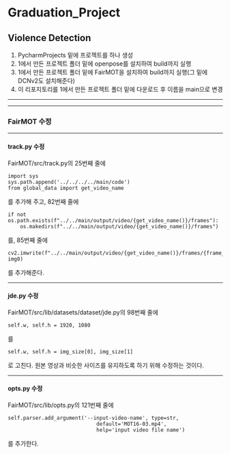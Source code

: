 # Graduation_Project
## Violence Detection

1. PycharmProjects 밑에 프로젝트를 하나 생성
2. 1에서 만든 프로젝트 폴더 밑에 openpose를 설치하여 build까지 실행
3. 1에서 만든 프로젝트 폴더 밑에 FairMOT을 설치하여 build까지 실행(그 밑에 DCNv2도 설치해준다)
4. 이 리포지토리를 1에서 만든 프로젝트 폴더 밑에 다운로드 후 이름을 main으로 변경
___
___
### FairMOT 수정
___
#### track.py 수정
FairMOT/src/track.py의 25번째 줄에
```
import sys
sys.path.append('../../../../main/code')
from global_data import get_video_name
```
를 추가해 주고, 82번째 줄에
```
if not os.path.exists(f"../../main/output/video/{get_video_name()}/frames"):
    os.makedirs(f"../../main/output/video/{get_video_name()}/frames")
```
를, 85번째 줄에
```
cv2.imwrite(f"../../main/output/video/{get_video_name()}/frames/{frame_id}.png", img0)
```
를 추가해준다.
___
#### jde.py 수정
FairMOT/src/lib/datasets/dataset/jde.py의 98번째 줄에
```
self.w, self.h = 1920, 1080
```
를
```
self.w, self.h = img_size[0], img_size[1]
```
로 고친다. 원본 영상과 비슷한 사이즈를 유지하도록 하기 위해 수정하는 것이다.
___
#### opts.py 수정
FairMOT/src/lib/opts.py의 121번째 줄에
```
self.parser.add_argument('--input-video-name', type=str,
                             default='MOT16-03.mp4',
                             help='input video file name')
```
를 추가한다.